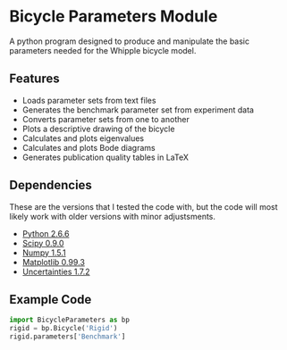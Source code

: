 Bicycle Parameters Module
=========================

A python program designed to produce and manipulate the basic parameters needed for
the Whipple bicycle model.

Features
--------
- Loads parameter sets from text files
- Generates the benchmark parameter set from experiment data
- Converts parameter sets from one to another
- Plots a descriptive drawing of the bicycle
- Calculates and plots eigenvalues
- Calculates and plots Bode diagrams
- Generates publication quality tables in LaTeX

Dependencies
------------
These are the versions that I tested the code with, but the code will most
likely work with older versions with minor adjustsments.

- [Python 2.6.6](http://www.python.org/)
- [Scipy 0.9.0](http://www.scipy.org/)
- [Numpy 1.5.1](http://numpy.scipy.org/)
- [Matplotlib 0.99.3](http://matplotlib.sourceforge.net/)
- [Uncertainties 1.7.2](http://packages.python.org/uncertainties/)

Example Code
------------
```python
import BicycleParameters as bp
rigid = bp.Bicycle('Rigid')
rigid.parameters['Benchmark']
```
